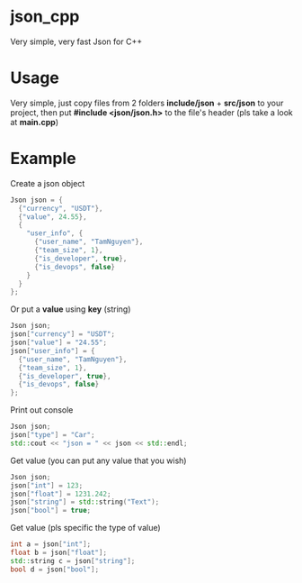 # json_cpp
Very simple, very fast Json for C++

# Usage
Very simple, just copy files from 2 folders **include/json** + **src/json** to your project, then put **#include <json/json.h>** to the file's header (pls take a look at **main.cpp**)

# Example
Create a json object
```cpp
Json json = {
  {"currency", "USDT"},
  {"value", 24.55},
  {
    "user_info", {
      {"user_name", "TamNguyen"},
      {"team_size", 1},
      {"is_developer", true},
      {"is_devops", false}
    }
  }
};
```
Or put a **value** using **key** (string)
```cpp
Json json;
json["currency"] = "USDT";
json["value"] = "24.55";
json["user_info"] = {
  {"user_name", "TamNguyen"},
  {"team_size", 1},
  {"is_developer", true},
  {"is_devops", false}
};
```
Print out console
```cpp
Json json;
json["type"] = "Car";
std::cout << "json = " << json << std::endl;
```
Get value (you can put any value that you wish)
```cpp
Json json;
json["int"] = 123;
json["float"] = 1231.242;
json["string"] = std::string("Text");
json["bool"] = true;
```
Get value (pls specific the type of value)
```cpp
int a = json["int"];
float b = json["float"];
std::string c = json["string"];
bool d = json["bool"];
```
